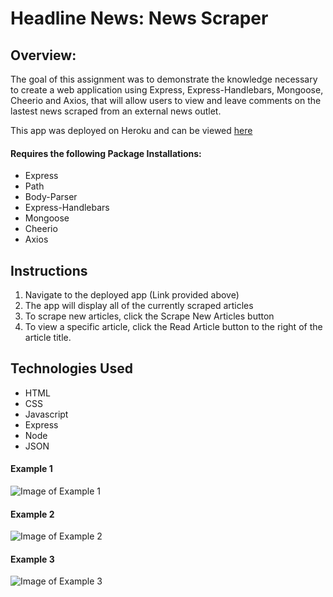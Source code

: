 # Headline News: News Scraper

## Overview:
The goal of this assignment was to demonstrate the knowledge necessary to create a web application using Express, Express-Handlebars, Mongoose, Cheerio and Axios, that will allow users to view and leave comments on the lastest news scraped from an external news outlet.

This app was deployed on Heroku and can be viewed [here](https://headlinenewsdtaylor.herokuapp.com/)

#### Requires the following Package Installations:
* Express
* Path
* Body-Parser
* Express-Handlebars
* Mongoose
* Cheerio
* Axios

## Instructions
1. Navigate to the deployed app (Link provided above)
2. The app will display all of the currently scraped articles
3. To scrape new articles, click the Scrape New Articles button
4. To view a specific article, click the Read Article button to the right of the article title.

## Technologies Used
* HTML
* CSS
* Javascript
* Express
* Node
* JSON

#### Example 1
![Image of Example 1](https://github.com/d-taylor6403/NewsScraper/blob/master/public/assets/images/demo1.gif)

#### Example 2
![Image of Example 2](https://github.com/d-taylor6403/NewsScraper/blob/master/public/assets/images/demo2.gif)

#### Example 3
![Image of Example 3](https://github.com/d-taylor6403/NewsScraper/blob/master/public/assets/images/demo3.gif)

